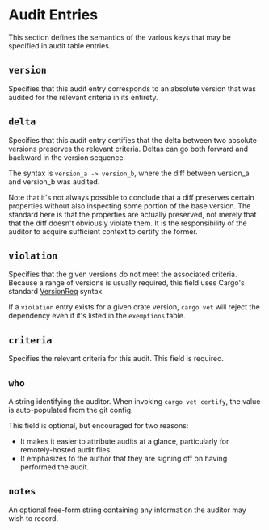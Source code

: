 # Audit Entries

This section defines the semantics of the various keys that may be specified in
audit table entries.

## `version`

Specifies that this audit entry corresponds to an absolute version that was
audited for the relevant criteria in its entirety.

## `delta`

Specifies that this audit entry certifies that the delta between two absolute
versions preserves the relevant criteria. Deltas can go both forward and
backward in the version sequence.

The syntax is `version_a -> version_b`, where the diff between version_a and
version_b was audited.

Note that it's not always possible to conclude that a diff preserves certain
properties without also inspecting some portion of the base version. The
standard here is that the properties are actually preserved, not merely that
that the diff doesn't obviously violate them. It is the responsibility of the
auditor to acquire sufficient context to certify the former.

## `violation`

Specifies that the given versions do not meet the associated criteria. Because a
range of versions is usually required, this field uses Cargo's standard
[VersionReq](https://doc.rust-lang.org/cargo/reference/specifying-dependencies.html)
syntax.

If a `violation` entry exists for a given crate version, `cargo vet` will reject
the dependency even if it's listed in the `exemptions` table.

## `criteria`

Specifies the relevant criteria for this audit. This field is required.

## `who`

A string identifying the auditor. When invoking `cargo vet certify`, the
value is auto-populated from the git config.

This field is optional, but encouraged for two reasons:
* It makes it easier to attribute audits at a glance, particularly for
  remotely-hosted audit files.
* It emphasizes to the author that they are signing off on having performed the
  audit.

## `notes`

An optional free-form string containing any information the auditor may wish to
record.
